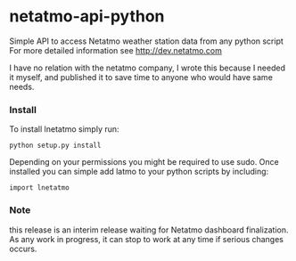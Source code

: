 netatmo-api-python
==================

Simple API to access Netatmo weather station data from any python script
For more detailed information see http://dev.netatmo.com

I have no relation with the netatmo company, I wrote this because I needed it myself,
and published it to save time to anyone who would have same needs.

### Install ###

To install lnetatmo simply run:

    python setup.py install

Depending on your permissions you might be required to use sudo.
Once installed you can simple add latmo to your python scripts by including:

    import lnetatmo

### Note ###

this release is an interim release waiting for Netatmo dashboard finalization. As any work in progress, it can stop to work at any time if serious changes occurs.
